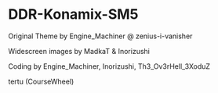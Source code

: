# DDR-Konamix-SM5

Original Theme by Engine_Machiner @ zenius-i-vanisher

Widescreen images by MadkaT & Inorizushi

Coding by Engine_Machiner, Inorizushi, Th3_Ov3rHell_3XoduZ

tertu (CourseWheel)

